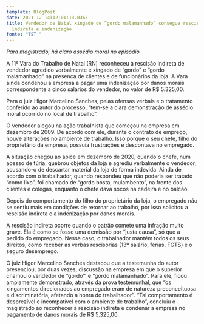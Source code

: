 ```yaml
---
template: BlogPost
date: 2021-12-14T12:01:13.036Z
title: Vendedor de Natal xingado de “gordo malamanhado” consegue rescisão
  indireta e indenização
fonte: "TST "
---
```

*Para magistrado, há claro assédio moral no episódio*

A 11ª Vara do Trabalho de Natal (RN) reconheceu a rescisão indireta de vendedor agredido verbalmente e xingado de “gordo” e “gordo malamanhado” na presença de clientes e de funcionários da loja. A Vara ainda condenou a empresa a pagar uma indenização por danos morais correspondente a cinco salários do vendedor, no valor de R$ 5.325,00.

Para o juiz Higor Marcelino Sanches, pelas ofensas verbais e o tratamento conferido ao autor do processo, “tem-se a clara demonstração de assédio moral ocorrido no local de trabalho”.

O vendedor alegou na ação trabalhista que começou na empresa em dezembro de 2009. De acordo com ele, durante o contrato de emprego, houve alterações no ambiente de trabalho. Isso porque o seu chefe, filho do proprietário da empresa, possuía frustrações e descontava no empregado.

A situação chegou ao ápice em dezembro de 2020, quando o chefe, num acesso de fúria, quebrou objetos da loja e agrediu verbalmente o vendedor, acusando-o de descartar material da loja de forma indevida. Ainda de acordo com o trabalhador, quando respondeu que não poderia ser tratado “como lixo”, foi chamado de “gordo bosta, mulambento”, na frente dos clientes e colegas, enquanto o chefe dava socos na cadeira e no balcão.

Depois do comportamento do filho do proprietário da loja, o empregado não se sentiu mais em condições de retornar ao trabalho, por isso solicitou a rescisão indireta e a indenização por danos morais.

A rescisão indireta ocorre quando o patrão comete uma infração muito grave. Ela é como se fosse uma demissão por “justa causa”, só que a pedido do empregado. Nesse caso, o trabalhador mantém todos os seus direitos, como receber as verbas rescisórias (13º salário, férias, FGTS) e o seguro desemprego.

O juiz Higor Marcelino Sanches destacou que a testemunha do autor presenciou, por duas vezes, discussão na empresa em que o superior chamou o vendedor de “gordo’” e “gordo malamanhado”. Para ele, ficou amplamente demonstrado, através da prova testemunhal, que “os xingamentos direcionados ao empregado eram de natureza preconceituosa e discriminatória, afetando a honra do trabalhador”. “Tal comportamento é desprezível e incompatível com o ambiente de trabalho”, concluiu o magistrado ao reconhecer a rescisão indireta e condenar a empresa no pagamento de danos morais de R$ 5.325,00.